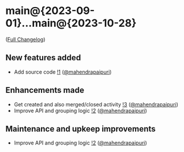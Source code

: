 # main@{2023-09-01}...main@{2023-10-28}

([Full Changelog](https://gitlab.com/mahendrapaipuri/gitlab-activity/-/compare/9a33c9d6803c8e13c3bccc6d070023cc65dcc481...14b63e06381814fb8b3173df02c6c18e4c0ce56c?from_project_id=51534402&straight=false))

## New features added

- Add source code [!1](https://gitlab.com/mahendrapaipuri/gitlab-activity/-/merge_requests/1) ([@mahendrapaipuri](https://gitlab.com/mahendrapaipuri))

## Enhancements made

- Get created and also merged/closed activity [!3](https://gitlab.com/mahendrapaipuri/gitlab-activity/-/merge_requests/3) ([@mahendrapaipuri](https://gitlab.com/mahendrapaipuri))
- Improve API and grouping logic [!2](https://gitlab.com/mahendrapaipuri/gitlab-activity/-/merge_requests/2) ([@mahendrapaipuri](https://gitlab.com/mahendrapaipuri))

## Maintenance and upkeep improvements

- Improve API and grouping logic [!2](https://gitlab.com/mahendrapaipuri/gitlab-activity/-/merge_requests/2) ([@mahendrapaipuri](https://gitlab.com/mahendrapaipuri))